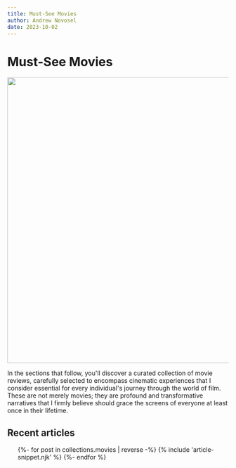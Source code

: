 ```yaml
---
title: Must-See Movies
author: Andrew Novosel
date: 2023-10-02
---
```


<body class="bg-gray-300">
  <h1 class="text-4xl font-mono text-center">Must-See Movies</h1>
  <img class="mx-auto m-2" src="/images/must-see-movies.png" width="650px" />
  <p class="text-2xl m-4">In the sections that follow, you'll discover a curated collection of movie
    reviews, carefully selected to encompass cinematic experiences that I
    consider essential for every individual's journey through the world of film.
    These are not merely movies; they are profound and transformative narratives
    that I firmly believe should grace the screens of everyone at least once in
    their lifetime.</p>

  <section id="featured-articles" class="featured-articles">
    <div class="container flow">
      <h2 class="section-title text-2xl">Recent articles</h2>
      <ul role="list" class="articles__list flow text-xl m-2 leading-8">
        {%- for post in collections.movies | reverse -%} {% include
        'article-snippet.njk' %} {%- endfor %}
      </ul>
    </div>
  </section>
</body>